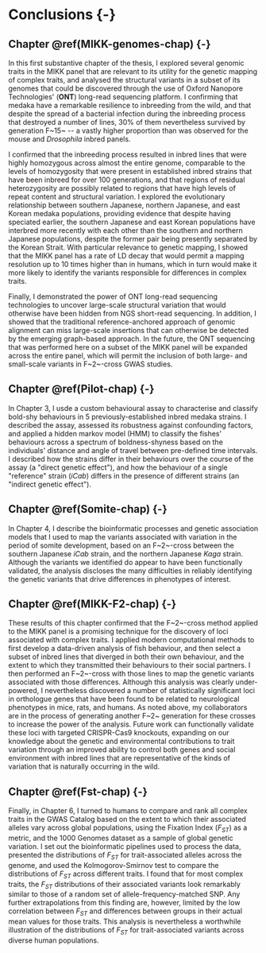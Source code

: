# Conclusions {-}



## Chapter \@ref(MIKK-genomes-chap) {-}

In this first substantive chapter of the thesis, I explored several genomic traits in the MIKK panel that are relevant to its utility for the genetic mapping of complex traits, and analysed the structural variants in a subset of its genomes that could be discovered through the use of Oxford Nanopore Technologies' (**ONT**) long-read sequencing platform. I confirming that medaka have a remarkable resilience to inbreeding from the wild, and that despite the spread of a bacterial infection during the inbreeding process that destroyed a number of lines, 30% of them nevertheless survived by generation F~15~ -- a vastly higher proportion than was observed for the mouse and *Drosophila* inbred panels.

I confirmed that the inbreeding process resulted in inbred lines that were highly homozygous across almost the entire genome, comparable to the levels of homozygosity that were present in established inbred strains that have been inbreed for over 100  generations, and that regions of residual heterozygosity are possibly related to regions that have high levels of repeat content and structural variation. I explored the evolutionary relationship between southern Japanese, northern Japanese, and east Korean medaka populations, providing evidence that despite having speciated earlier, the southern Japanese and east Korean populations have interbred more recently with each other than the southern and northern Japanese populations, despite the former pair being presently separated by the Korean Strait. With particular relevance to genetic mapping, I showed that the MIKK panel has a rate of LD decay that would permit a mapping resolution up to 10 times higher than in humans, which in turn would make it more likely to identify the variants responsible for differences in complex traits. 

Finally, I demonstrated the power of ONT long-read sequencing technologies to uncover large-scale structural variation that would otherwise have been hidden from NGS short-read sequencing. In addition, I showed that the traditional reference-anchored approach of genomic alignment can miss large-scale insertions that can otherwise be detected by the emerging graph-based approach. In the future, the ONT sequencing that was performed here on a subset of the MIKK panel will be expanded across the entire panel, which will permit the inclusion of both large- and small-scale variants in F~2~-cross GWAS studies.

## Chapter \@ref(Pilot-chap) {-}

In Chapter 3, I usde a custom behavioural assay to characterise and classify bold-shy behaviours in 5 previously-established inbred medaka strains. I described the assay, assessed its robustness against confounding factors, and applied a hidden markov model (HMM) to classify the fishes' behaviours across a spectrum of boldness-shyness based on the individuals' distance and angle of travel between pre-defined time intervals. I described how the strains differ in their behaviours over the course of the assay (a "direct genetic effect"), and how the behaviour of a single "reference" strain (*iCab*) differs in the presence of different strains (an "indirect genetic effect").

## Chapter \@ref(Somite-chap) {-}

In Chapter 4, I describe the bioinformatic processes and genetic association models that I used to map the variants associated with variation in the period of somite development, based on an F~2~-cross between the southern Japanese *iCab* strain, and the northern Japanese *Kaga* strain. Although the variants we identified do appear to have been functionally validated, the analysis discloses the many difficulties in reliably identifying the genetic variants that drive differences in phenotypes of interest.

## Chapter \@ref(MIKK-F2-chap) {-}

These results of this chapter confirmed that the F~2~-cross method applied to the MIKK panel is a promising technique for the discovery of loci associated with complex traits. I applied modern computational methods to first develop a data-driven analysis of fish behaviour, and then select a subset of inbred lines that diverged in both their own behaviour, and the extent to which they transmitted their behaviours to their social partners. I then performed an F~2~-cross with those lines to map the genetic variants associated with those differences. Although this analysis was clearly under-powered, I nevertheless discovered a number of statistically significant loci in orthologue genes that have been found to be related to neurological phenotypes in mice, rats, and humans. As noted above, my collaborators are in the process of generating another F~2~ generation for these crosses to increase the power of the analysis. Future work can functionally validate these loci with targeted CRISPR-Cas9 knockouts, expanding on our knowledge about the genetic and environmental contributions to trait variation through an improved ability to control both genes and social environment with inbred lines that are representative of the kinds of variation that is naturally occurring in the wild.

## Chapter \@ref(Fst-chap) {-} 

Finally, in Chapter 6, I turned to humans to compare and rank all complex traits in the GWAS Catalog based on the extent to which their associated alleles vary across global populations, using the Fixation Index ($F_{ST}$) as a metric, and the 1000 Genomes dataset as a sample of global genetic variation. I set out the bioinformatic pipelines used to process the data, presented the distributions of $F_{ST}$ for trait-associated alleles across the genome, and used the Kolmogorov-Smirnov test to compare the distributions of $F_{ST}$ across different traits. I found that for most complex traits, the $F_{ST}$ distributions of their associated variants look remarkably similar to those of a random set of allele-frequency-matched SNP. Any further extrapolations from this finding are, however, limited by the low correlation between $F_{ST}$ and differences between groups in their actual mean values for those traits. This analysis is nevertheless a worthwhile illustration of the distributions of $F_{ST}$ for trait-associated variants across diverse human populations.
